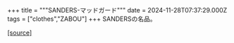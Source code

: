 +++
title = """SANDERS-マッドガード"""
date = 2024-11-28T07:37:29.000Z
tags = ["clothes","ZABOU"]
+++
SANDERSの名品。

[[source]](https://zabou.org/2024/11/28/313715/)
